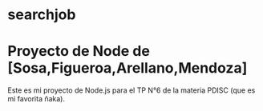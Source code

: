 # searchjob
# Proyecto de Node de [Sosa,Figueroa,Arellano,Mendoza]

Este es mi proyecto de Node.js para el TP N°6 de la materia PDISC (que es mi favorita ñaka).
